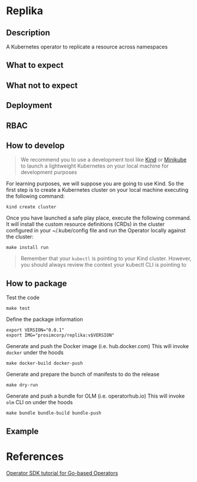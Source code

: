 # Replika

## Description
A Kubernetes operator to replicate a resource across namespaces

## What to expect

## What not to expect

## Deployment

## RBAC

## How to develop

> We recommend you to use a development tool like [Kind](https://kind.sigs.k8s.io/) or [Minikube](https://minikube.sigs.k8s.io/docs/start/)
> to launch a lightweight Kubernetes on your local machine for development purposes

For learning purposes, we will suppose you are going to use Kind. So the first step is to create a Kubernetes cluster
on your local machine executing the following command:

```console
kind create cluster
```

Once you have launched a safe play place, execute the following command. It will install the custom resource definitions 
(CRDs) in the cluster configured in your ~/.kube/config file and run the Operator locally against the cluster:

```console
make install run
```

> Remember that your `kubectl` is pointing to your Kind cluster. However, you should always review the context your 
> kubectl CLI is pointing to

## How to package

Test the code
```console
make test
```

Define the package information
```console
export VERSION="0.0.1"
export IMG="prosimcorp/replika:v$VERSION"
```

Generate and push the Docker image (i.e. hub.docker.com)
This will invoke `docker` under the hoods
```console
make docker-build docker-push
```

Generate and prepare the bunch of manifests to do the release
```console
make dry-run
```

Generate and push a bundle for OLM (i.e. operatorhub.io)
This will invoke `olm` CLI on under the hoods
```console
make bundle bundle-build bundle-push
```

## Example

# References
[Operator SDK tutorial for Go-based Operators](https://docs.openshift.com/container-platform/4.7/operators/operator_sdk/golang/osdk-golang-tutorial.html)
